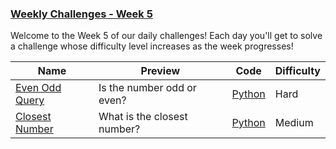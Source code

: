 
### [Weekly Challenges - Week 5](https://www.hackerrank.com/contests/w5)
Welcome to the Week 5 of our daily challenges! Each day you'll get to solve a challenge whose difficulty level increases as the week progresses! 


Name | Preview | Code | Difficulty
---- | ------- | ---- | ----------
[Even Odd Query](https://www.hackerrank.com/contests/w5/challenges/even-odd-query)|Is the number odd or even?|[Python](even-odd-query.py)|Hard
[Closest Number](https://www.hackerrank.com/contests/w5/challenges/closest-number)|What is the closest number?|[Python](closest-number.py)|Medium

